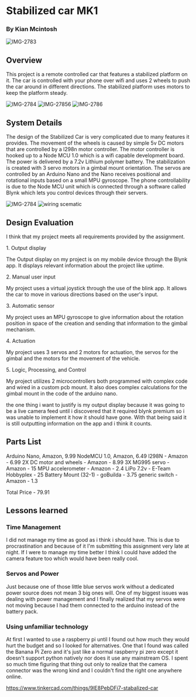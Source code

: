 <h1>Stabilized car MK1</h1>

<h3>By Kian Mcintosh</h3>

![IMG-2783](https://github.com/kian-mc/Stabalized-car-mk1/assets/71298052/dc3d7cd7-790b-48d4-9ac0-7df7efd7b758)

<h2>Overview</h2>
<p>This project is a remote controlled car that features a stabilized platform on it. The car is controlled with your phone over wifi and uses 2 wheels to push the car around in different directions. The stabilized platform uses motors to keep the platform steady.</p>

![IMG-2784](https://github.com/kian-mc/Stabalized-car-mk1/assets/71298052/2e00f441-8e9c-4cf8-9388-e4bda1e9260c)
![IMG-27856](https://github.com/kian-mc/Stabalized-car-mk1/assets/71298052/a2febedf-fb3c-4fbb-9627-d891e7d20314)
![IMG-2786](https://github.com/kian-mc/Stabalized-car-mk1/assets/71298052/68e2fa32-9974-488f-914d-6937191a15c3)
<h2>System Details</h2>
<p> The design of the Stabilized Car is very complicated due to many features it provides. The movement of the wheels is caused by simple 5v DC motors that are controlled by a l298n motor controller. The motor controller is hooked up to a Node MCU 1.0 which is a wifi capable development board. The power is delivered by a 7.2v Lithium polymer battery. The stabilization is created with 3 servo motors in a gimbal mount orientation. The servos are controlled by an Arduino Nano and the Nano receives positional and rotational inputs based on a small MPU gyroscope. The phone controllability is due to the Node MCU unit which is connected through a software called Blynk which lets you control devices through their servers.</p>

![IMG-2784](https://github.com/kian-mc/Stabalized-car-mk1/assets/71298052/aa90b156-60af-4bb3-800a-3d69389f4d43)
![wiring scematic](https://github.com/kian-mc/Stabalized-car-mk1/assets/71298052/b1afc27f-478f-4822-a4f2-1342cc38bb3c)

<h2>Design Evaluation</h2>
<p> I think that my project meets all requirements provided by the assignment.</p>
1. Output display
  <p>The Output display on my project is on my mobile device through the Blynk app. It displays relevant information about the project like uptime.</p>
2. Manual user input
  <p> My project uses a virtual joystick through the use of the blink app. It allows the car to move in various directions based on the user's input.</p>
3. Automatic sensor
  <p> My project uses an MPU gyroscope to give information about the rotation position in space of the creation and sending that information to the gimbal mechanism.</p>
4. Actuation
  <p> My project uses 3 servos and 2 motors for actuation, the servos for the gimbal and the motors for the movement of the vehicle.</p>
5. Logic, Processing, and Control
  <p> My project utilizes 2 microcontrollers both programmed with complex code and wired in a custom pcb mount. It also does complex calculations for the gimbal mount in the code of the arduino nano.</p>
  
<p> the one thing i want to justify is my output display because it was going to be a live camera feed until i discovered that it required blynk premium so i was unable to implement it how it should have gone. With that being said it is still outputting information on the app and i think it counts. </p>

<h2>Parts List</h2>
Arduino Nano,  Amazon,  9.99
NodeMCU 1.0, Amazon, 6.49
l298N - Amazon - 6.99
2X DC motor and wheels - Amazon - 8.99
3X MG995 servo - Amazon - 15
MPU accelerometer - Amazon - 2.4
LiPo 7.2v - E-Team Hobbyplex - 25
Battery Mount (32-1) - goBuilda - 3.75
generic switch - Amazon - 1.3

Total Price - 79.91

<h2>Lessons learned</h2>
<h3>Time Management</h3>
<p>I did not manage my time as good as i think i should have. This is due to procrastination and because of it I'm submitting this assignment very late at night. If I were to manage my time better I think I could have added the camera feature too which would have been really cool.</p>
<h3>Servos and Power</h3>
<p>Just because one of those little blue servos work without a dedicated power source does not mean 3 big ones will. One of my biggest issues was dealing with power management and I finally realized that my servos were not moving because I had them connected to the arduino instead of the battery pack.</p>
<h3>Using unfamiliar technology</h3>
<p>At first I wanted to use a raspberry pi until I found out how much they would hurt the budget and so I looked for alternatives. One that I found was called the Banana Pi Zero and it's just like a normal raspberry pi zero except it doesn't support python natively nor does it use any mainstream OS. I spent so much time figuring that thing out only to realize that the camera connector was the wrong kind and I couldn't find the right one anywhere online.</p>

https://www.tinkercad.com/things/9lE8PebDFi7-stabalized-car

